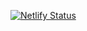 [![Netlify Status](https://api.netlify.com/api/v1/badges/66598ebc-389d-464f-869a-14ce8a811e2e/deploy-status)](https://app.netlify.com/sites/hacookie-mp3/deploys)

